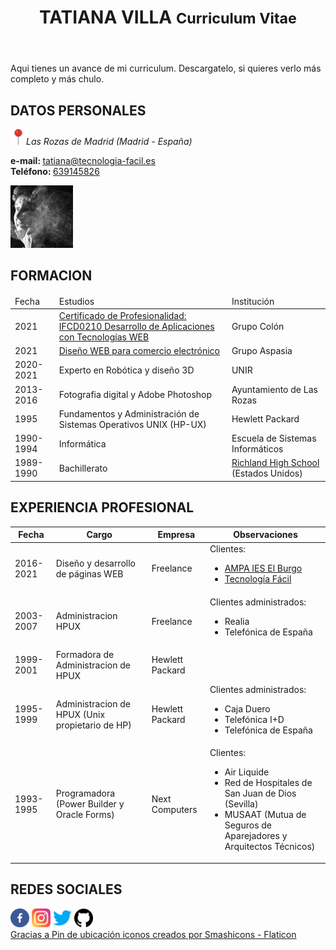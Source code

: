 <!DOCTYPE html>
<html lang="es">
<head>
    <meta charset="UTF-8">
    <meta http-equiv="X-UA-Compatible" content="IE=edge">
    <meta name="description" content="curriculum de Tatiana Villa Ema con HTML5, CSS3 y javascript">
    <meta name="viewport" content="width=device-width, initial-scale=1">
</head>
<body>
    <header>
        <div id="nombre">
            <h1 class='text-center'>TATIANA VILLA <small>Curriculum Vitae</small></h1>
        </div>
    </header>
    <div> 
      <div>
        <div>
          <p>Aqui tienes un avance de mi curriculum. Descargatelo, si quieres verlo más completo y más chulo.</p>
          <h2>DATOS PERSONALES</h2>
          <div>
              <address><img src="img/alfiler.png" alt="ubicacion" width="25" height="25">Las Rozas de Madrid (Madrid - España) </address>
          </div>
          <div>
              <dl>
                 <b>e-mail: </b><a href="mailto:tatiana@tecnologia-facil.es">tatiana@tecnologia-facil.es</a><br>
                 <b>Teléfono: </b><a href="tel:639145826">639145826</a><br> 
              </dl>
          </div>
          <div>
            <img src='img/tatiana-villa.jpg' width="100px" alt='foto de Tatiana Villa'>
          </div>
        </div>
      </div>
    </div>
    <div>
      <h2>FORMACION</h2>
      <div>
        <table>
          <thead>
            <tr>
              <td>Fecha</td>
              <td>Estudios</td>
              <td>Institución</td>
            </tr>
          </thead>
          <tr>
            <td>2021</td>
            <td><a href="https://sede.sepe.gob.es/especialidadesformativas/RXBuscadorEFRED/DetalleEspecialidadFormativa.do?metodo=verDetalle&codEspecialidad=IFCD0210&volver=true&idBusquedaFormacion=&volverUrl=">Certificado de Profesionalidad: IFCD0210 Desarrollo de Aplicaciones con Tecnologías WEB</a></td>
            <td>Grupo Colón</td>
          </tr>
          <tr>
            <td>2021</td>
            <td><a href="https://www.comunidad.madrid/info/servicios/empleo/cursos/20-2387">Diseño WEB para comercio electrónico</a></td>
            <td>Grupo Aspasia</td>
          </tr>
          <tr>
            <td>2020-2021</td>
            <td>Experto en Robótica y diseño 3D</td>
            <td>UNIR</td>
          </tr>
          <tr>
            <td>2013-2016</td>
            <td>Fotografia digital y Adobe Photoshop</td>
            <td>Ayuntamiento de Las Rozas</td>
          </tr>
          <tr>
            <td>1995</td>
            <td>Fundamentos y Administración de Sistemas Operativos UNIX (HP-UX)</td>
            <td>Hewlett Packard</td>
          </tr>
          <tr>
            <td>1990-1994</td>
            <td>Informática</td>
            <td>Escuela de Sistemas Informáticos</td>
          </tr>  
          <tr>
          <td>1989-1990</td>
            <td>Bachillerato</td>
            <td><a href="https://richland.rsd.edu/">Richland High School</a> (Estados Unidos)</td>
          </tr>                 
        </table>
      </div>
    </div>
    <div>
          <h2>EXPERIENCIA PROFESIONAL</h2>
          <div>
            <div>
                <div>
                    <table>
                    <thead>
                      <tr>
                          <th>Fecha</th>
                          <th>Cargo</th>
                          <th>Empresa</th>
                          <th>Observaciones</th>
                      </tr>
                      </thead>
                      <tr>
                        <td>2016-2021</td>
                        <td>Diseño y desarrollo de páginas WEB</td>
                        <td>Freelance</td>
                        <td>
                            Clientes: 
                                <ul>
                                    <li><a href="http://www.ampaieselburgo.com">AMPA IES El Burgo</a></li>
                                    <li><a href="http://www.tecnologia-facil.es">Tecnología Fácil</a></li>
                                </ul>
                        </td>
                      </tr>
                      <tr>
                        <td>2003-2007</td>
                        <td>Administracion HPUX</td>
                        <td>Freelance</td>
                        <td>
                            Clientes administrados: 
                                <ul>
                                    <li>Realia</li>
                                    <li>Telefónica de España</li>
                                </ul>
                        </td>
                      </tr>
                      <tr>
                        <td>1999-2001</td>
                        <td>Formadora de Administracion de HPUX</td>
                        <td>Hewlett Packard</td>
                        <td></td>
                      </tr>
                      <tr>
                        <td>1995-1999</td>
                        <td>Administracion de HPUX (Unix propietario de HP)</td>
                        <td>Hewlett Packard</td>
                        <td>
                            Clientes administrados: 
                                <ul>
                                    <li>Caja Duero</li>
                                    <li>Telefónica I+D</li>
                                    <li>Telefónica de España</li>
                                </ul>
                        </td>
                      </tr>
                    <tr>
                        <td>1993-1995</td>
                        <td>Programadora (Power Builder y Oracle Forms)</td>
                        <td>Next Computers</td>
                        <td>
                            Clientes:
                            <ul>
                                <li>Air Liquide</li>
                                <li>Red de Hospitales de San Juan de Dios (Sevilla)</li>
                                <li>MUSAAT (Mutua de Seguros de Aparejadores y Arquitectos Técnicos)</li>
                            </ul>
                        </td>
                    </tr>               
                    </table>
                  </div>
            </div>
          </div>
        </div>
        <div>
                <h2>REDES SOCIALES</h2>
                <div>
                    <a href="https://www.facebook.com/tatiana.villaema"><img src="img/facebook redondo.png" alt="Facebook" width="30" height="30"></a>
                    <a href="https://www.instagram.com/tatvil/"><img src="img/instagram color.png" alt="Instagram" width="30" height="30"></a>
                    <a href="https://twitter.com/tatvil"><img src="img/twitter azul.png" alt="Twitter" width="30" height="30"></a>
                    <a href="https://github.com/tatvil"><img src="img/github.png" alt="Github" width="30" height="30"></a>
                </div>
                <a href="https://www.flaticon.es/iconos-gratis/pin-de-ubicacion" title="pin de ubicación iconos">Gracias a Pin de ubicación iconos creados por Smashicons - Flaticon</a>
        </div>
    </div>
</div>
</body>
</html>
